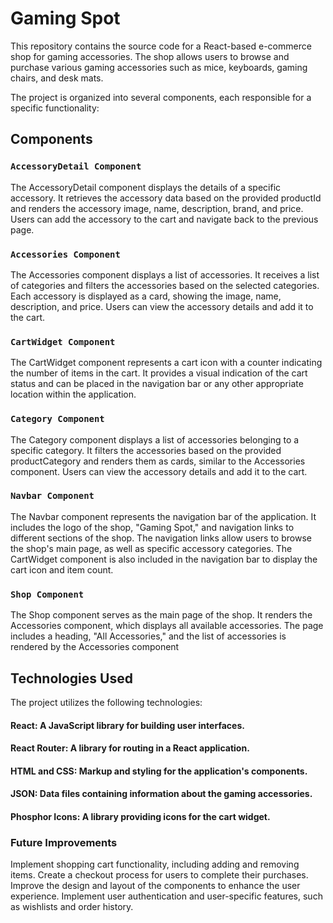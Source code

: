 # Gaming Spot

This repository contains the source code for a React-based e-commerce shop for gaming accessories. The shop allows users to browse and purchase various gaming accessories such as mice, keyboards, gaming chairs, and desk mats.

The project is organized into several components, each responsible for a specific functionality:

## Components

### `AccessoryDetail Component`

The AccessoryDetail component displays the details of a specific accessory. It retrieves the accessory data based on the provided productId and renders the accessory image, name, description, brand, and price. Users can add the accessory to the cart and navigate back to the previous page.


### `Accessories Component`

The Accessories component displays a list of accessories. It receives a list of categories and filters the accessories based on the selected categories. Each accessory is displayed as a card, showing the image, name, description, and price. Users can view the accessory details and add it to the cart.

### `CartWidget Component`

The CartWidget component represents a cart icon with a counter indicating the number of items in the cart. It provides a visual indication of the cart status and can be placed in the navigation bar or any other appropriate location within the application.

### `Category Component`

The Category component displays a list of accessories belonging to a specific category. It filters the accessories based on the provided productCategory and renders them as cards, similar to the Accessories component. Users can view the accessory details and add it to the cart.

### `Navbar Component`

The Navbar component represents the navigation bar of the application. It includes the logo of the shop, "Gaming Spot," and navigation links to different sections of the shop. The navigation links allow users to browse the shop's main page, as well as specific accessory categories. The CartWidget component is also included in the navigation bar to display the cart icon and item count.

### `Shop Component`

The Shop component serves as the main page of the shop. It renders the Accessories component, which displays all available accessories. The page includes a heading, "All Accessories," and the list of accessories is rendered by the Accessories component

## Technologies Used

The project utilizes the following technologies:

#### React: A JavaScript library for building user interfaces.
#### React Router: A library for routing in a React application.
#### HTML and CSS: Markup and styling for the application's components.
#### JSON: Data files containing information about the gaming accessories.
#### Phosphor Icons: A library providing icons for the cart widget.

### Future Improvements

Implement shopping cart functionality, including adding and removing items.
Create a checkout process for users to complete their purchases.
Improve the design and layout of the components to enhance the user experience.
Implement user authentication and user-specific features, such as wishlists and order history.